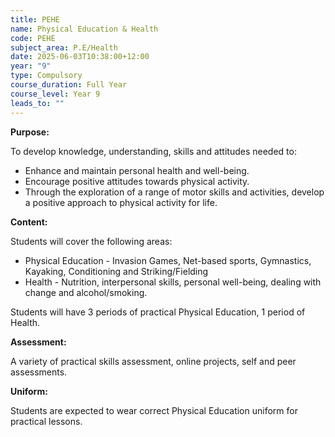 ```yaml
---
title: PEHE
name: Physical Education & Health
code: PEHE
subject_area: P.E/Health
date: 2025-06-03T10:38:00+12:00
year: "9"
type: Compulsory
course_duration: Full Year
course_level: Year 9
leads_to: ""
---
```

**Purpose:**

To develop knowledge, understanding, skills and attitudes needed to: 

* Enhance and maintain personal health and well-being.
* Encourage positive attitudes towards physical activity.
* Through the exploration of a range of motor skills and activities, develop a positive approach to physical activity for life.

**Content:**

Students will cover the following areas:

* Physical Education - Invasion Games, Net-based sports, Gymnastics, Kayaking, Conditioning and Striking/Fielding
* Health - Nutrition, interpersonal skills, personal well-being, dealing with change and alcohol/smoking.

Students will have 3 periods of practical Physical Education, 1 period of Health.

**Assessment:**

A variety of practical skills assessment, online projects, self and peer assessments.

**Uniform:** 

Students are expected to wear correct Physical Education uniform for practical lessons.
